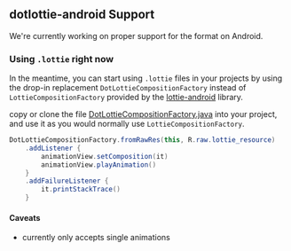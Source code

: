 ## dotlottie-android Support

We're currently working on proper support for the format on Android.

### Using `.lottie` right now

In the meantime, you can start using `.lottie` files in your projects by using the drop-in 
replacement `DotLottieCompositionFactory` instead of `LottieCompositionFactory` provided by
the [lottie-android](https://github.com/airbnb/lottie-android) library.

copy or clone the file [DotLottieCompositionFactory.java](./DotLottieCompositionFactory.java)
into your project, and use it as you would normally use `LottieCompositionFactory`.


```java
DotLottieCompositionFactory.fromRawRes(this, R.raw.lottie_resource)
    .addListener {
        animationView.setComposition(it)
        animationView.playAnimation()
    }
    .addFailureListener {
        it.printStackTrace()
    }
```

#### Caveats

* currently only accepts single animations